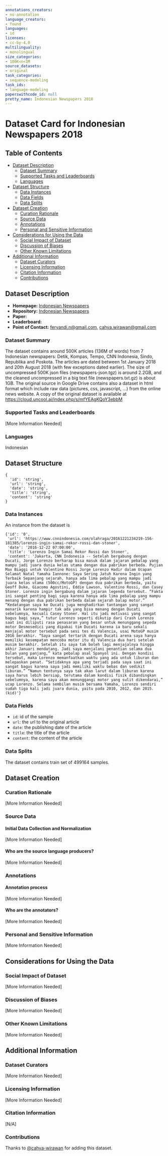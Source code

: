 ```yaml
---
annotations_creators:
- no-annotation
language_creators:
- found
languages:
- id
licenses:
- cc-by-4.0
multilinguality:
- monolingual
size_categories:
- 100K<n<1M
source_datasets:
- original
task_categories:
- sequence-modeling
task_ids:
- language-modeling
paperswithcode_id: null
pretty_name: Indonesian Newspapers 2018
---
```


# Dataset Card for Indonesian Newspapers 2018

## Table of Contents
- [Dataset Description](#dataset-description)
  - [Dataset Summary](#dataset-summary)
  - [Supported Tasks and Leaderboards](#supported-tasks-and-leaderboards)
  - [Languages](#languages)
- [Dataset Structure](#dataset-structure)
  - [Data Instances](#data-instances)
  - [Data Fields](#data-fields)
  - [Data Splits](#data-splits)
- [Dataset Creation](#dataset-creation)
  - [Curation Rationale](#curation-rationale)
  - [Source Data](#source-data)
  - [Annotations](#annotations)
  - [Personal and Sensitive Information](#personal-and-sensitive-information)
- [Considerations for Using the Data](#considerations-for-using-the-data)
  - [Social Impact of Dataset](#social-impact-of-dataset)
  - [Discussion of Biases](#discussion-of-biases)
  - [Other Known Limitations](#other-known-limitations)
- [Additional Information](#additional-information)
  - [Dataset Curators](#dataset-curators)
  - [Licensing Information](#licensing-information)
  - [Citation Information](#citation-information)
  - [Contributions](#contributions)

## Dataset Description

- **Homepage:** [Indonesian Newspapers](https://github.com/feryandi/Dataset-Artikel)
- **Repository:** [Indonesian Newspapers](https://github.com/feryandi/Dataset-Artikel)
- **Paper:**
- **Leaderboard:**
- **Point of Contact:** [feryandi.n@gmail.com](mailto:feryandi.n@gmail.com),
[cahya.wirawan@gmail.com](mailto:cahya.wirawan@gmail.com)

### Dataset Summary

The dataset contains around 500K articles (136M of words) from 7 Indonesian newspapers: Detik, Kompas, Tempo,
CNN Indonesia, Sindo, Republika and Poskota. The articles are dated between 1st January 2018 and 20th August 2018
(with few exceptions dated earlier). The size of uncompressed 500K json files (newspapers-json.tgz) is around 2.2GB,
and the cleaned uncompressed in a big text file (newspapers.txt.gz) is about 1GB. The original source in Google Drive
contains also a dataset in html format which include raw data (pictures, css, javascript, ...)
from the online news website. A copy of the original dataset is available at
https://cloud.uncool.ai/index.php/s/mfYEAgKQoY3ebbM

### Supported Tasks and Leaderboards

[More Information Needed]

### Languages
Indonesian

## Dataset Structure
```
{
  'id': 'string',
  'url': 'string',
  'date': 'string',
  'title': 'string',
  'content': 'string'
}
```
### Data Instances

An instance from the dataset is

```
{'id': '0',
 'url': 'https://www.cnnindonesia.com/olahraga/20161221234219-156-181385/lorenzo-ingin-samai-rekor-rossi-dan-stoner',
 'date': '2016-12-22 07:00:00',
 'title': 'Lorenzo Ingin Samai Rekor Rossi dan Stoner',
 'content': 'Jakarta, CNN Indonesia -- Setelah bergabung dengan Ducati, Jorge Lorenzo berharap bisa masuk dalam jajaran pebalap yang mampu jadi juara dunia kelas utama dengan dua pabrikan berbeda. Pujian Max Biaggi untuk Valentino Rossi Jorge Lorenzo Hadir dalam Ucapan Selamat Natal Yamaha Iannone: Saya Sering Jatuh Karena Ingin yang Terbaik Sepanjang sejarah, hanya ada lima pebalap yang mampu jadi juara kelas utama (500cc/MotoGP) dengan dua pabrikan berbeda, yaitu Geoff Duke, Giacomo Agostini, Eddie Lawson, Valentino Rossi, dan Casey Stoner. Lorenzo ingin bergabung dalam jajaran legenda tersebut. “Fakta ini sangat penting bagi saya karena hanya ada lima pebalap yang mampu menang dengan dua pabrikan berbeda dalam sejarah balap motor.” “Kedatangan saya ke Ducati juga menghadirkan tantangan yang sangat menarik karena hampir tak ada yang bisa menang dengan Ducati sebelumnya, kecuali Casey Stoner. Hal itu jadi motivasi yang sangat bagus bagi saya,” tutur Lorenzo seperti dikutip dari Crash Lorenzo saat ini diliputi rasa penasaran yang besar untuk menunggang sepeda motor Desmosedici yang dipakai tim Ducati karena ia baru sekali menjajal motor tersebut pada sesi tes di Valencia, usai MotoGP musim 2016 berakhir. “Saya sangat tertarik dengan Ducati arena saya hanya memiliki kesempatan mencoba motor itu di Valencia dua hari setelah musim berakhir. Setelah itu saya tak boleh lagi menjajalnya hingga akhir Januari mendatang. Jadi saya menjalani penantian selama dua bulan yang panjang,” kata pebalap asal Spanyol ini. Dengan kondisi tersebut, maka Lorenzo memanfaatkan waktu yang ada untuk liburan dan melepaskan penat. “Setidaknya apa yang terjadi pada saya saat ini sangat bagus karena saya jadi memiliki waktu bebas dan sedikit liburan.” “Namun tentunya saya tak akan larut dalam liburan karena saya harus lebih bersiap, terutama dalam kondisi fisik dibandingkan sebelumnya, karena saya akan menunggangi motor yang sulit dikendarai,” ucap Lorenzo. Selama sembilan musim bersama Yamaha, Lorenzo sendiri sudah tiga kali jadi juara dunia, yaitu pada 2010, 2012, dan 2015. (kid)'}
```

### Data Fields
- `id`: id of the sample
- `url`: the url to the original article
- `date`: the publishing date of the article
- `title`: the title of the article
- `content`: the content of the article

### Data Splits

The dataset contains train set of 499164 samples.

## Dataset Creation

### Curation Rationale

[More Information Needed]

### Source Data

#### Initial Data Collection and Normalization

[More Information Needed]

#### Who are the source language producers?

[More Information Needed]

### Annotations

#### Annotation process

[More Information Needed]

#### Who are the annotators?
[More Information Needed]

### Personal and Sensitive Information

[More Information Needed]

## Considerations for Using the Data

### Social Impact of Dataset

[More Information Needed]

### Discussion of Biases

[More Information Needed]

### Other Known Limitations

[More Information Needed]

## Additional Information

### Dataset Curators

[More Information Needed]

### Licensing Information

[More Information Needed]

### Citation Information

[N/A]

### Contributions

Thanks to [@cahya-wirawan](https://github.com/cahya-wirawan) for adding this dataset.
